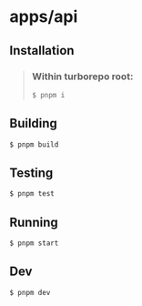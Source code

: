 # apps/api

## Installation

> ### Within turborepo root:
>
> ```bash
> $ pnpm i
> ```
>

## Building

```bash
$ pnpm build
```

## Testing

```bash
$ pnpm test
```

## Running

```bash
$ pnpm start
```

## Dev

```bash
$ pnpm dev
```
